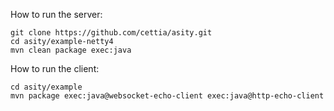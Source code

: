 How to run the server:

```shell
git clone https://github.com/cettia/asity.git
cd asity/example-netty4
mvn clean package exec:java
```

How to run the client:

```shell
cd asity/example
mvn package exec:java@websocket-echo-client exec:java@http-echo-client
```